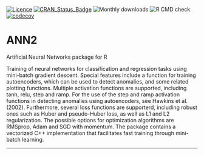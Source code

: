 [![Licence](https://img.shields.io/badge/licence-GPL--3-blue.svg)](https://www.gnu.org/licenses/gpl-3.0.en.html) 
[![CRAN\_Status\_Badge](http://www.r-pkg.org/badges/version/ANN2)](https://cran.r-project.org/package=ANN2) 
![Monthly downloads](https://cranlogs.r-pkg.org/badges/ANN2)
![R CMD check](https://github.com/bflammers/ANN2/workflows/R-CMD-check/badge.svg)
[![codecov](https://codecov.io/gh/bflammers/ANN2/branch/dev/graph/badge.svg)](https://codecov.io/gh/bflammers/ANN2)

# ANN2
Artificial Neural Networks package for R 

Training of neural networks for classification and regression tasks using mini-batch gradient descent. Special features include a function for training autoencoders, which can be used to detect anomalies, and some related plotting functions. Multiple activation functions are supported, including tanh, relu, step and ramp. For the use of the step and ramp activation functions in detecting anomalies using autoencoders, see Hawkins et al. (2002). Furthermore, several loss functions are supporterd, including robust ones such as Huber and pseudo-Huber loss, as well as L1 and L2 regularization. The possible options for optimization algorithms are RMSprop, Adam and SGD with momentum. The package contains a vectorized C++ implementation that facilitates fast training through mini-batch learning.

***
  